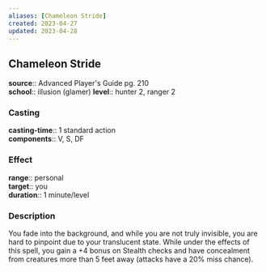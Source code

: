 ```yaml
---
aliases: [Chameleon Stride]
created: 2023-04-27
updated: 2023-04-28
---
```


## Chameleon Stride

**source**:: Advanced Player's Guide pg. 210  
**school**:: illusion (glamer)
**level**:: hunter 2, ranger 2

### Casting

**casting-time**:: 1 standard action  
**components**:: V, S, DF

### Effect

**range**:: personal  
**target**:: you  
**duration**:: 1 minute/level

### Description

You fade into the background, and while you are not truly invisible, you are hard to pinpoint due to your translucent state. While under the effects of this spell, you gain a +4 bonus on Stealth checks and have concealment from creatures more than 5 feet away (attacks have a 20% miss chance).
